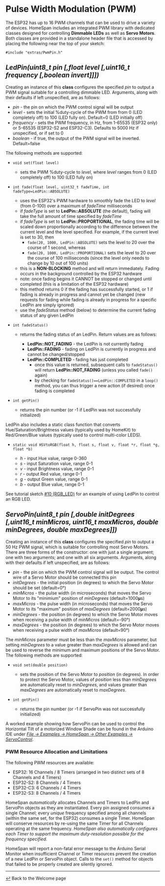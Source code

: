 # Pulse Width Modulation (PWM)

The ESP32 has up to 16 PWM channels that can be used to drive a variety of devices.  HomeSpan includes an integrated PWM library with dedicated classes designed for controlling **Dimmable LEDs** as well as **Servo Motors**.  Both classes are provided in a standalone header file that is accessed by placing the following near the top of your sketch:

`#include "extras/PwmPin.h"`

## *LedPin(uint8_t pin [,float level [,uint16_t frequency [,boolean invert]]])*

Creating an instance of this **class** configures the specified *pin* to output a PWM signal suitable for a controlling dimmable LED.  Arguments, along with their defaults if left unspecified, are as follows:

  * *pin* - the pin on which the PWM control signal will be output
  * *level* - sets the initial %duty-cycle of the PWM from from 0 (LED completely off) to 100 (LED fully on).  Default=0 (LED initially off)
  * *frequency* - sets the PWM frequency, in Hz, from 1-65535 (ESP32 only) or 5-65535 (ESP32-S2 and ESP32-C3).  Defaults to 5000 Hz if unspecified, or if set to 0
  * *boolean* - if true, the output of the PWM signal will be inverted.  Default=false
 
 The following methods are supported:

* `void set(float level)`

  * sets the PWM %duty-cycle to *level*, where *level* ranges from 0 (LED completely off) to 100 (LED fully on)

* `int fade(float level, uint32_t fadeTime, int fadeType=LedPin::ABSOLUTE)`

  * uses the ESP32's PWM hardware to smoothly fade the LED to *level* (from 0-100) over a maximum of *fadeTime* milliseconds
  * if *fadeType* is set to **LedPin::ABSOLUTE** (the default), fading will take the full amount of time specified by *fadeTime*
  * if *fadeType* is set to **LedPin::PROPORTIONAL**, the fading time will be scaled down proportionally according to the difference between the current level and the level specified.  For example, if the current level is set to 30, then
    * `fade(20, 1000, LedPin::ABSOLUTE)` sets the level to 20 over the course of 1 second, whereas
    * `fade(20, 1000, LedPin::PROPORTIONAL)` sets the level to 20 over the course of 100 milliseconds (since the level only needs to change by 10 out of 100 units)
  * this is a **NON-BLOCKING** method and will return immediately.  Fading occurs in the background controlled by the ESP32 hardware
  * note: once fading begins it CANNOT be stopped or changed until completed (this is a limitation of the ESP32 hardware)
  * this method returns 0 if the fading has successfully started, or 1 if fading is already in progress and cannot yet be changed (new requests for fading while fading is already in progress for a specific LedPin are simply ignored)
  * use the *fadeStatus* method (below) to determine the current fading status of any given LedPin

* `int fadeStatus()`

  * returns the fading status of an LedPin.  Return values are as follows:
  
    * **LedPin::NOT_FADING** - the LedPin is not currently fading
    * **LedPin::FADING** - fading on LedPin is currently in progress and cannot be changed/stopped
    * **LedPin::COMPLETED** - fading has just completed  
      * once this value is returned, subsequent calls to `fadeStatus()` will return **LedPin::NOT_FADING** (unless you called `fade()` again)
      * by checking for `fadeStatus()==LedPin::COMPLETED` in a `loop()` method, you can thus trigger a new action (if desired) once fading is completed
  
* `int getPin()`

  * returns the pin number (or -1 if LedPin was not successfully initialized)
  
LedPin also includes a static class function that converts Hue/Saturation/Brightness values (typically used by HomeKit) to Red/Green/Blue values (typically used to control multi-color LEDS).

* `static void HSVtoRGB(float h, float s, float v, float *r, float *g, float *b)`

  * *h* - input Hue value, range 0-360
  * *s* - input Saturation value, range 0-1
  * *v* - input Brightness value, range 0-1
  * *r* - output Red value, range 0-1
  * *g* - output Green value, range 0-1
  * *b* - output Blue value, range 0-1

See tutorial sketch [#10 (RGB_LED)](../examples/10-RGB_LED) for an example of using LedPin to control an RGB LED.

## *ServoPin(uint8_t pin [,double initDegrees [,uint16_t minMicros, uint16_t maxMicros, double minDegrees, double maxDegrees]])*

Creating an instance of this **class** configures the specified *pin* to output a 50 Hz PWM signal, which is suitable for controlling most Servo Motors.  There are three forms of the constructor: one with just a single argument; one with two arguments; and one with all six arguments.  Arguments, along with their defaults if left unspecified, are as follows:

  * *pin* - the pin on which the PWM control signal will be output.  The control wire of a Servo Motor should be connected this pin
  * *initDegrees* - the initial position (in degrees) to which the Servo Motor should be set (default=0°)
  * *minMicros* - the pulse width (in microseconds) that moves the Servo Motor to its "minimium" position of *minDegrees* (default=1000𝛍s)
  * *maxMicros* - the pulse width (in microseconds) that moves the Servo Motor to its "maximum" position of *maxDegrees* (default=2000𝛍s)
  * *minDegrees* - the position (in degrees) to which the Servo Motor moves when receiving a pulse width of *minMicros* (default=-90°)
  * *maxDegrees* - the position (in degrees) to which the Servo Motor moves when receiving a pulse width of *maxMicros* (default=90°)

The *minMicros* parameter must be less than the *maxMicros* parameter, but setting *minDegrees* to a value greater than *maxDegrees* is allowed and can be used to reverse the minimum and maximum positions of the Servo Motor. The following methods are supported:

* `void set(double position)`

  * sets the position of the Servo Motor to *position* (in degrees).  In order to protect the Servo Motor, values of *position* less than *minDegrees* are automatically reset to *minDegrees*, and values greater than *maxDegrees* are automatically reset to *maxDegrees*.
  
* `int getPin()`

  * returns the pin number (or -1 if ServoPin was not successfully initialized)

A worked example showing how ServoPin can be used to control the Horizontal Tilt of a motorized Window Shade can be found in the Arduino IDE under [*File → Examples → HomeSpan → Other Examples → ServoControl*](../Other%20Examples/ServoControl).

### PWM Resource Allocation and Limitations

The following PWM resources are available:

* ESP32: 16 Channels / 8 Timers (arranged in two distinct sets of 8 Channels and 4 Timers)
* ESP32-S2: 8 Channels / 4 Timers
* ESP32-C3: 6 Channels / 4 Timers
* ESP32-S3: 8 Channels / 4 Timers

HomeSpan *automatically* allocates Channels and Timers to LedPin and ServoPin objects as they are instantiated. Every pin assigned consumes a single Channel;  every *unique* frequency specified among all channels (within the same set, for the ESP32) consumes a single Timer.  HomeSpan will conserve resources by re-using the same Timer for all Channels operating at the same frequency.  *HomeSpan also automatically configures each Timer to support the maximum duty-resolution possible for the frequency specified.*

HomeSpan will report a non-fatal error message to the Arduino Serial Monitor when insufficient Channel or Timer resources prevent the creation of a new LedPin or ServoPin object.  Calls to the `set()` method for objects that failed to be properly created are silently ignored.

---

[↩️](../README.md) Back to the Welcome page
